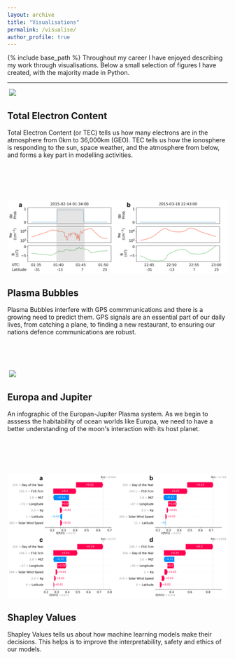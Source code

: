 ```yaml
---
layout: archive
title: "Visualisations"
permalink: /visualise/
author_profile: true
---
```


{% include base_path %}
Throughout my career I have enjoyed describing my work through visualisations. Below a small selection of figures I have created, with the majority made in Python.

---

![]() <img src="/images/01-jan-14.gif"  width="600">
## Total Electron Content
Total Electron Content (or TEC) tells us how many electrons are in the atmosphere from 0km to 36,000km (GEO). TEC tells us how the ionosphere is responding to the sun, space weather, and the atmosphere from below, and forms a key part in modelling activities. 

<br/>
<br/>
<br/>



![]() <img src="/images/epb-no-epb_2.png"  width="600">
## Plasma Bubbles
Plasma Bubbles interfere with GPS commmunications and there is a growing need to predict them. GPS signals are an essential part of our daily lives, from catching a plane, to finding a new restaurant, to ensuring our nations defence communications are robust.

<br/>
<br/>
<br/>


![]() <img src="/images/Jupiter_4.jpeg"  width="600">
## Europa and Jupiter
An infographic of the Europan-Jupiter Plasma system. As we begin to asssess the habitability of ocean worlds like Europa, we need to have a better understanding of the moon's interaction with its host planet.

<br/>
<br/>
<br/>


![]() <img src="/images/final_3.png"  width="600">
## Shapley Values
Shapley Values tells us about how machine learning models make their decisions. This helps is to improve the interpretability, safety and ethics of our models.


